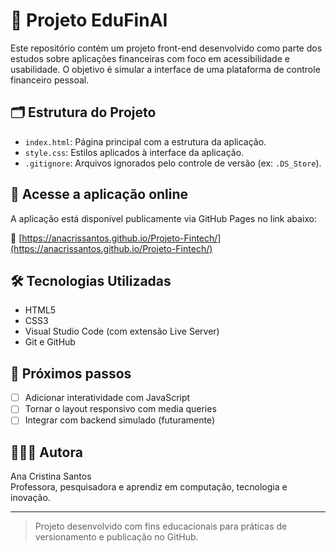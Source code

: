 # 💸 Projeto EduFinAI

Este repositório contém um projeto front-end desenvolvido como parte dos estudos sobre aplicações financeiras com foco em acessibilidade e usabilidade. O objetivo é simular a interface de uma plataforma de controle financeiro pessoal.

## 🗂️ Estrutura do Projeto

- `index.html`: Página principal com a estrutura da aplicação.
- `style.css`: Estilos aplicados à interface da aplicação.
- `.gitignore`: Arquivos ignorados pelo controle de versão (ex: `.DS_Store`).

## 🚀 Acesse a aplicação online

A aplicação está disponível publicamente via GitHub Pages no link abaixo:

🔗 [https://anacrissantos.github.io/Projeto-Fintech/](https://anacrissantos.github.io/Projeto-Fintech/)

## 🛠️ Tecnologias Utilizadas

- HTML5  
- CSS3  
- Visual Studio Code (com extensão Live Server)  
- Git e GitHub

## 🔮 Próximos passos

- [ ] Adicionar interatividade com JavaScript  
- [ ] Tornar o layout responsivo com media queries  
- [ ] Integrar com backend simulado (futuramente)

## 👩🏽‍💻 Autora

Ana Cristina Santos  
Professora, pesquisadora e aprendiz em computação, tecnologia e inovação.


---

> Projeto desenvolvido com fins educacionais para práticas de versionamento e publicação no GitHub.
